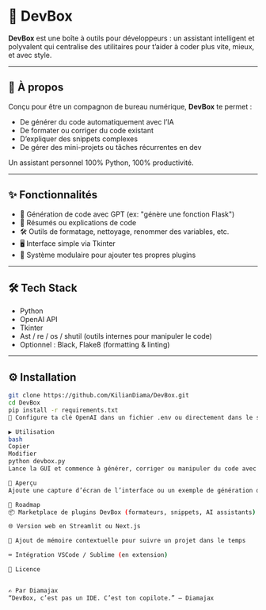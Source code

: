 # 🧰 DevBox

**DevBox** est une boîte à outils pour développeurs : un assistant intelligent et polyvalent qui centralise des utilitaires pour t’aider à coder plus vite, mieux, et avec style.

---

## 🧠 À propos

Conçu pour être un compagnon de bureau numérique, **DevBox** te permet :

- De générer du code automatiquement avec l’IA
- De formater ou corriger du code existant
- D’expliquer des snippets complexes
- De gérer des mini-projets ou tâches récurrentes en dev

Un assistant personnel 100% Python, 100% productivité.

---

## ✨ Fonctionnalités

- 💬 Génération de code avec GPT (ex: "génère une fonction Flask")
- 🧠 Résumés ou explications de code
- 🛠️ Outils de formatage, nettoyage, renommer des variables, etc.
- 🖥️ Interface simple via Tkinter
- 📁 Système modulaire pour ajouter tes propres plugins

---

## 🛠️ Tech Stack

- Python
- OpenAI API
- Tkinter
- Ast / re / os / shutil (outils internes pour manipuler le code)
- Optionnel : Black, Flake8 (formatting & linting)

---

## ⚙️ Installation

```bash
git clone https://github.com/KilianDiama/DevBox.git
cd DevBox
pip install -r requirements.txt
🔐 Configure ta clé OpenAI dans un fichier .env ou directement dans le script.

▶️ Utilisation
bash
Copier
Modifier
python devbox.py
Lance la GUI et commence à générer, corriger ou manipuler du code avec des prompts simples.

📸 Aperçu
Ajoute une capture d’écran de l’interface ou un exemple de génération de code.

🔮 Roadmap
📦 Marketplace de plugins DevBox (formateurs, snippets, AI assistants)

🌐 Version web en Streamlit ou Next.js

🧠 Ajout de mémoire contextuelle pour suivre un projet dans le temps

⌨️ Intégration VSCode / Sublime (en extension)

📜 Licence


✍️ Par Diamajax
“DevBox, c’est pas un IDE. C’est ton copilote.” — Diamajax
